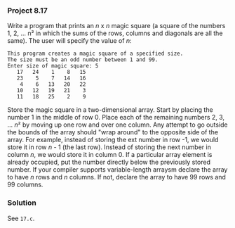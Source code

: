 ### Project 8.17
Write a program that prints an *n* x *n* magic square (a square of the numbers
1, 2, ... n² in which the sums of the rows, columns and diagonals are all the
same). The user will specify the value of *n*:

```
This program creates a magic square of a specified size.
The size must be an odd number between 1 and 99.
Enter size of magic square: 5
   17   24    1    8   15
   23    5    7   14   16
    4    6   13   20   22
   10   12   19   21    3
   11   18   25    2    9
```

Store the magic square in a two-dimensional array. Start by placing the number 1
in the middle of row 0. Place each of the remaining numbers 2, 3, ... *n*² by
moving up one row and over one column. Any attempt to go outside the bounds of
the array should "wrap around" to the opposite side of the array. For example,
instead of storing the ext number in row -1, we would store it in row *n* - 1
(the last row). Instead of storing the next number in column *n*, we would store
it in column 0. If a particular array element is already occupied, put the
number directly below the previously stored number. If your compiler supports
variable-length arraysm declare the array to have *n* rows and *n* columns. If
not, declare the array to have 99 rows and 99 columns.

### Solution
See `17.c`.

